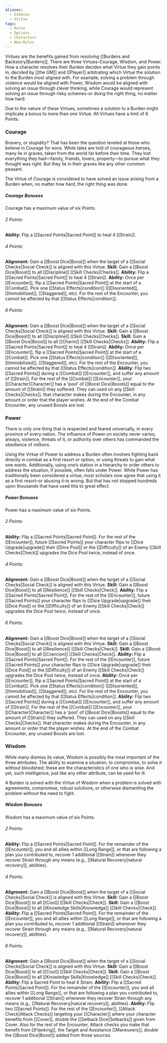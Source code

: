 ```yaml
---
aliases:
  - Enemies
  - Virtue
tags:
  - Rules
  - Options
  - Characters
  - New-Rules
---
```

Virtues are the benefits gained from resolving [[Burdens and Backstory|Burdens]]. There are three Virtues–Courage, Wisdom, and Power. How a character resolves their Burden decides what Virtue they gain points in, decided by [[the GM]] and [[Player]] arbitrating which Virtue the solution to the Burden most aligned with. For example, solving a problem through violence would be aligned with Power, Wisdom would be aligned with solving an issue through clever thinking, while Courage would represent solving an issue through risky schemes–or doing the right thing, no matter how hard.

Due to the nature of these Virtues, sometimes a solution to a Burden might implicate a bonus to more than one Virtue. All Virtues have a limit of 6 Points.

### Courage
Bravery, or stupidity? That has been the question leveled at those who believe in Courage for eons. While tales are told of courageous heroes, many lie in graves, taken from the world far before their time. They lost everything they had—family, friends, lovers, property—to pursue what they thought was right. But they lie in their graves like any other common peasant.

The Virtue of Courage is considered to have solved an issue arising from a Burden when, no matter how hard, the right thing was done.
##### Courage Bonuses
Courage has a maximum value of six Points.

###### 2 Points:
**Ability:** Flip a [[Sacred Points|Sacred Point]] to heal 4 [[Strain]].

###### 4 Points:
**Alignment:** Gain a [[Boost Dice|Boost]] when the target of a [[Social Checks|Social Check]] is aligned with this Virtue.
**Skill:** Gain a [[Boost Dice|Boost]] to all [[Discipline]] [[Skill Checks|Checks]].
**Ability:** Flip a [[Sacred Points|Sacred Point]] to heal 4 [[Strain]].
**Ability:** Once per [[Encounter]], flip a [[Sacred Points|Sacred Point]] at the start of a [[Combat]]. Pick one [[Status Effects|condition]] ([[Disoriented]], [[Immobilized]], [[Staggered]], etc). For the rest of the Encounter, you cannot be affected by that [[Status Effects|condition]].

###### 6 Points:
**Alignment:** Gain a [[Boost Dice|Boost]] when the target of a [[Social Checks|Social Check]] is aligned with this Virtue.
**Skill:** Gain a [[Boost Dice|Boost]] to all [[Discipline]] [[Skill Checks|Checks]].
**Skill:** Gain a [[Boost Dice|Boost]] to all [[Charm]] [[Skill Checks|Checks]].
**Ability:** Flip a [[Sacred Points|Sacred Point]] to heal 4 [[Strain]].
**Ability:** Once per [[Encounter]], flip a [[Sacred Points|Sacred Point]] at the start of a [[Combat]]. Pick one [[Status Effects|condition]] ([[Disoriented]], [[Immobilized]], [[Staggered]], etc). For the rest of the Encounter, you cannot be affected by that [[Status Effects|condition]].
**Ability:** Flip two [[Sacred Points]] during a [[Combat]] [[Encounter]], and suffer any amount of [[Strain]]. For the rest of the [[Combat]] [[Encounter]], your [[Character|Character]] has a ‘pool’ of [[Boost Dice|Boosts]] equal to the amount of [[Strain]] they suffered. They can used on any [[Skill Checks|Checks]]. that character makes during the Encounter, in any amount or order that the player wishes. At the end of the Combat Encounter, any unused Boosts are lost.

### Power
There is only one thing that is respected and feared universally, in every province of every nation. The influence of Power on society never varies; always, violence, threats of it, or authority over others has commanded the obedience of millions.

Using the Virtue of Power to address a Burden often involves fighting back directly in combat as a first resort or option, or using threats to gain what one wants. Additionally, using one’s station in a hierarchy to order others to address the situation, if possible, often falls under Power. While Power has traditionally been considered a virtue, most scholars now agree that using it as a first resort–or abusing it–is wrong. But that has not stopped hundreds upon thousands that have used this to great effect.
##### Power Bonuses
Power has a maximum value of six Points.

###### 2 Points:
**Ability:** Flip a [[Sacred Points|Sacred Point]]. For the rest of the [[Encounter]], future [[Sacred Points]] your character flips to [[Dice Upgrade|upgrade]] their [[Dice Pool]] or the [[Difficulty]] of an Enemy [[Skill Checks|Check]] upgrades the Dice Pool twice, instead of once.

###### 4 Points:
**Alignment:** Gain a [[Boost Dice|Boost]] when the target of a [[Social Checks|Social Check]] is aligned with this Virtue.
**Skill:** Gain a [[Boost Dice|Boost]] to all [[Resilience]] [[Skill Checks|Check]].
**Ability:** Flip a [[Sacred Points|Sacred Point]]. For the rest of the [[Encounter]], future [[Sacred Points]] your character flips to [[Dice Upgrade|upgrade]] their [[Dice Pool]] or the [[Difficulty]] of an Enemy [[Skill Checks|Check]] upgrades the Dice Pool twice, instead of once.

###### 6 Points:
**Alignment:** Gain a [[Boost Dice|Boost]] when the target of a [[Social Checks|Social Check]] is aligned with this Virtue.
**Skill:** Gain a [[Boost Dice|Boost]] to all [[Resilience]] [[Skill Checks|Check]].
**Skill:** Gain a [[Boost Dice|Boost]] to all [[Coercion]] [[Skill Checks|Check]].
**Ability:** Flip a [[Sacred Points|Sacred Point]]. For the rest of the [[Encounter]], future [[Sacred Points]] your character flips to [[Dice Upgrade|upgrade]] their [[Dice Pool]] or the [[Difficulty]] of an Enemy [[Skill Checks|Check]] upgrades the Dice Pool twice, instead of once.
**Ability:** Once per [[Encounter]], flip a [[Sacred Points|Sacred Point]] at the start of a [[Combat]]. Pick one [[Status Effects|condition]] ([[Disoriented]], [[Immobilized]], [[Staggered]], etc). For the rest of the Encounter, you cannot be affected by that [[Status Effects|condition]].
**Ability:** Flip two [[Sacred Points]] during a [[Combat]] [[Encounter]], and suffer any amount of [[Strain]]. For the rest of the [[Combat]] [[Encounter]], your [[Character|Character]] has a ‘pool’ of [[Boost Dice|Boosts]] equal to the amount of [[Strain]] they suffered. They can used on any [[Skill Checks|Checks]]. that character makes during the Encounter, in any amount or order that the player wishes. At the end of the Combat Encounter, any unused Boosts are lost.

### Wisdom
While many dismiss its value, Wisdom is possibly the most important of the three attributes. The ability to examine a situation, to compromise, to solve it without bloodshed; these are the characteristics of one who is wise. And yet, such intelligence, just like any other attribute, can be used for ill.

A Burden is solved with the Virtue of Wisdom when a problem is solved with agreements, compromise, robust solutions, or otherwise dismantling the problem without the need to fight.

##### Wisdom Bonuses
Wisdom has a maximum value of six Points.

###### 2 Points:
**Ability:** Flip a [[Sacred Points|Sacred Point]]. For the remainder of the [[Encounter]], you and all allies within [[Long Range]], or that are following a plan you contributed to, recover 1 additional [[Strain]] whenever they recover Strain through any means (e.g., [[Natural Recovery|natural recovery]], abilities).

###### 4 Points:
**Alignment:** Gain a [[Boost Dice|Boost]] when the target of a [[Social Checks|Social Check]] is aligned with this Virtue.
**Skill:** Gain a [[Boost Dice|Boost]] to all [[Cool]] [[Skill Checks|Check]].
**Skill:** Gain a [[Boost Dice|Boost]] to all [[Knowledge Skills|Knowledge]] [[Skill Checks|Check]].
**Ability:** Flip a [[Sacred Points|Sacred Point]]. For the remainder of the [[Encounter]], you and all allies within [[Long Range]], or that are following a plan you contributed to, recover 1 additional [[Strain]] whenever they recover Strain through any means (e.g., [[Natural Recovery|natural recovery]], abilities).

###### 6 Points:
**Alignment:** Gain a [[Boost Dice|Boost]] when the target of a [[Social Checks|Social Check]] is aligned with this Virtue.
**Skill:** Gain a [[Boost Dice|Boost]] to all [[Cool]] [[Skill Checks|Check]].
**Skill:** Gain a [[Boost Dice|Boost]] to all [[Knowledge Skills|Knowledge]] [[Skill Checks|Check]].
**Ability:** Flip a Sacred Point to heal 4 Strain.
**Ability:** Flip a [[Sacred Points|Sacred Point]]. For the remainder of the [[Encounter]], you and all allies within [[Long Range]], or that are following a plan you contributed to, recover 1 additional [[Strain]] whenever they recover Strain through any means (e.g., [[Natural Recovery|natural recovery]], abilities).
**Ability:** Flip two [[Sacred Points]]. For the rest of the [[Encounter]], [[Attack Check|Attack Checks]] targeting your [[Character]] where your character benefits from [[Cover]], double the [[Setback Dice|Setbacks]] given from Cover. Also for the rest of the Encounter, Attack checks you make that benefit from [[Flanking]], the Target and Assistance [[Maneuvers]], double the [[Boost Dice|Boost]] added from those sources.